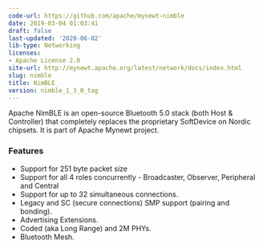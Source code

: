 ```yaml
---
code-url: https://github.com/apache/mynewt-nimble
date: 2019-03-04 01:03:41
draft: false
last-updated: '2020-06-02'
lib-type: Networking
licenses:
- Apache License 2.0
site-url: http://mynewt.apache.org/latest/network/docs/index.html
slug: nimble
title: NimBLE
version: nimble_1_3_0_tag
---
```


Apache NimBLE is an open-source Bluetooth 5.0 stack (both Host & Controller) that completely replaces the proprietary SoftDevice on Nordic chipsets. It is part of Apache Mynewt project.

<!--more-->

### Features
- Support for 251 byte packet size
- Support for all 4 roles concurrently - Broadcaster, Observer, Peripheral and Central
- Support for up to 32 simultaneous connections.
- Legacy and SC (secure connections) SMP support (pairing and bonding).
- Advertising Extensions.
- Coded (aka Long Range) and 2M PHYs.
- Bluetooth Mesh.


